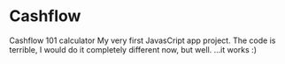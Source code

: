 # Cashflow
Cashflow 101 calculator
My very first JavasCript app project. 
The code is terrible, I would do it completely different now, but well. 
...it works :)
